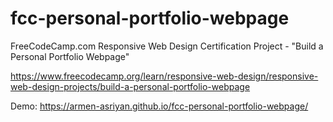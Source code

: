 # fcc-personal-portfolio-webpage
FreeCodeCamp.com Responsive Web Design Certification Project - "Build a Personal Portfolio Webpage"

https://www.freecodecamp.org/learn/responsive-web-design/responsive-web-design-projects/build-a-personal-portfolio-webpage 

Demo: https://armen-asriyan.github.io/fcc-personal-portfolio-webpage/
